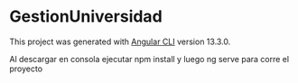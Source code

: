 # GestionUniversidad

This project was generated with [Angular CLI](https://github.com/angular/angular-cli) version 13.3.0.

Al descargar en consola ejecutar npm install y luego ng serve para corre el proyecto
